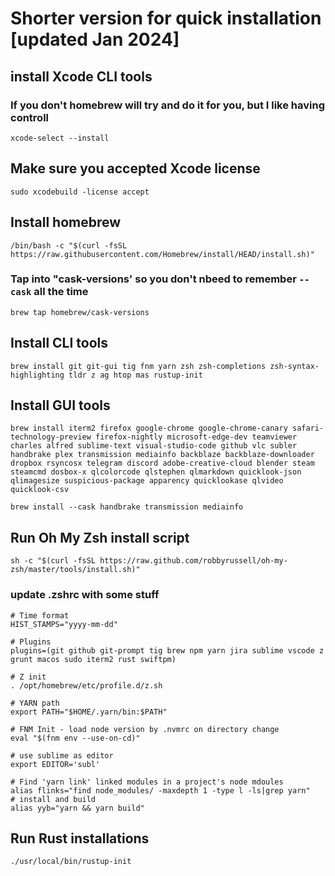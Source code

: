 # Shorter version for quick installation [updated Jan 2024]

## install Xcode CLI tools 

### If you don't homebrew will try and do it for you, but I like having controll

```
xcode-select --install
```

## Make sure you accepted Xcode license  

```
sudo xcodebuild -license accept
```

## Install homebrew

```
/bin/bash -c "$(curl -fsSL https://raw.githubusercontent.com/Homebrew/install/HEAD/install.sh)"
```

### Tap into "cask-versions' so you don't nbeed to remember `--cask` all the time

```
brew tap homebrew/cask-versions
```

## Install CLI tools

```
brew install git git-gui tig fnm yarn zsh zsh-completions zsh-syntax-highlighting tldr z ag htop mas rustup-init
```

## Install GUI tools

```
brew install iterm2 firefox google-chrome google-chrome-canary safari-technology-preview firefox-nightly microsoft-edge-dev teamviewer charles alfred sublime-text visual-studio-code github vlc subler handbrake plex transmission mediainfo backblaze backblaze-downloader dropbox rsyncosx telegram discord adobe-creative-cloud blender steam steamcmd dosbox-x qlcolorcode qlstephen qlmarkdown quicklook-json qlimagesize suspicious-package apparency quicklookase qlvideo quicklook-csv

brew install --cask handbrake transmission mediainfo
```

## Run Oh My Zsh install script

```
sh -c "$(curl -fsSL https://raw.github.com/robbyrussell/oh-my-zsh/master/tools/install.sh)"
```

### update .zshrc with some stuff

```
# Time format
HIST_STAMPS="yyyy-mm-dd"

# Plugins
plugins=(git github git-prompt tig brew npm yarn jira sublime vscode z grunt macos sudo iterm2 rust swiftpm)

# Z init
. /opt/homebrew/etc/profile.d/z.sh

# YARN path
export PATH="$HOME/.yarn/bin:$PATH"

# FNM Init - load node version by .nvmrc on directory change
eval "$(fnm env --use-on-cd)"

# use sublime as editor
export EDITOR='subl'

# Find 'yarn link' linked modules in a project's node mdoules
alias flinks="find node_modules/ -maxdepth 1 -type l -ls|grep yarn"
# install and build
alias yyb="yarn && yarn build"
```

## Run Rust installations

```
./usr/local/bin/rustup-init
```
